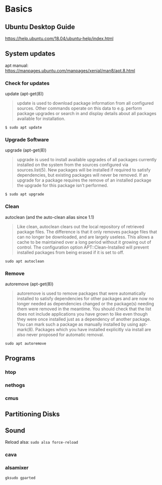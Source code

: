 # Basics


## Ubuntu Desktop Guide


https://help.ubuntu.com/18.04/ubuntu-help/index.html


## System updates


apt manual: https://manpages.ubuntu.com/manpages/xenial/man8/apt.8.html


### Check for updates


update (apt-get(8))


> update is used to download package information from all configured sources. Other commands operate on this data to e.g. perform package upgrades or search in and display details about all packages available for installation.


```
$ sudo apt update
```


### Upgrade Software


upgrade (apt-get(8))


> upgrade is used to install available upgrades of all packages currently installed on the system from the sources configured via sources.list(5). New packages will be installed if required to satisfy dependencies, but existing packages will never be removed. If an upgrade for a package requires the remove of an installed package the upgrade for this package isn't performed.



```
$ sudo apt upgrade
```


### Clean


autoclean (and the auto-clean alias since 1.1)


> Like clean, autoclean clears out the local repository of retrieved package files. The difference is that it only removes package files that can no longer be downloaded, and are largely useless. This allows a cache to be maintained over a long period without it growing out of control. The configuration option APT::Clean-Installed will prevent installed packages from being erased if it is set to off.



```
sudo apt autoclean
```


### Remove


autoremove (apt-get(8))


> autoremove is used to remove packages that were automatically installed to satisfy dependencies for other packages and are now no longer needed as dependencies changed or the package(s) needing them were removed in the meantime.
> You should check that the list does not include applications you  have grown to like even though they were once installed just as a dependency of another package. You can mark such a package as manually installed by using apt-mark(8). Packages which you have installed explicitly via install are also never proposed for automatic removal.


```
sudo apt autoremove
```


## Programs


### htop


### nethogs


### cmus





## Partitioning Disks


## Sound


Reload alsa: `sudo alsa force-reload`


### cava


### alsamixer



``` gksudo gparted ```
